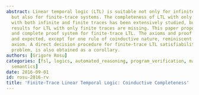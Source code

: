 ```yaml
---
abstract: Linear temporal logic (LTL) is suitable not only for infinite-trace systems,
  but also for finite-trace systems. The completeness of LTL with only infinite or
  with both infinite and finite traces has been extensively studied, but similar direct
  results for LTL with only finite traces are missing. This paper proposes a sound
  and complete proof system for finite-trace LTL. The axioms and proof rules are natural
  and expected, except for one rule of coinductive nature, reminiscent of the Goedel-Loeb
  axiom. A direct decision procedure for finite-trace LTL satisfiability, a PSPACE-complete
  problem, is also obtained as a corollary.
authors: [Grigore Rosu]
categories: [fsl, logics, automated_reasoning, program_verification, matching_logic,
  semantics]
date: 2016-09-01
id: rosu-2016-rv
title: 'Finite-Trace Linear Temporal Logic: Coinductive Completeness'
---
```

